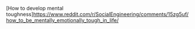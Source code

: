 [How to develop mental toughness]https://www.reddit.com/r/SocialEngineering/comments/15zg5uf/how_to_be_mentally_emotionally_tough_in_life/
